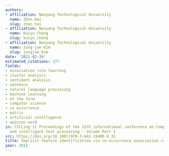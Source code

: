 ```yaml
---
authors:
- affiliation: Nanyang Technological University
  name: Zhen Hai
  slug: zhen_hai
- affiliation: Nanyang Technological University
  name: Kuiyu Chang
  slug: kuiyu_chang
- affiliation: Nanyang Technological University
  name: Jung-jae Kim
  slug: jungjae_kim
date: '2011-02-20'
estimated_citations: 177
fields:
- association rule learning
- cluster analysis
- sentiment analysis
- sentence
- natural language processing
- machine learning
- of the form
- computer science
- co occurrence
- matrix
- artificial intelligence
- opinion word
in: CICLing'11 Proceedings of the 12th international conference on Computational linguistics
  and intelligent text processing - Volume Part I
src: https://doi.org/10.1007/978-3-642-19400-9_31
title: Implicit feature identification via co-occurrence association rule mining
year: 2011
---
```

